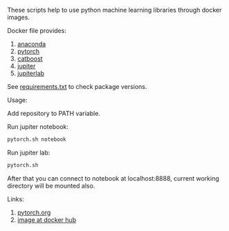 These scripts help to use python machine learning libraries through docker images.

Docker file provides:
1. [anaconda](https://anaconda.org/anaconda/python)
2. [pytorch](https://pytorch.org)
3. [catboost](https://catboost.ai)
4. [jupiter](http://jupyter.org/)
5. [jupiterlab](https://jupyterlab.readthedocs.io/en/stable/)

See [requirements.txt](https://github.com/yantonov/pytorch-docker/blob/master/docker/files/requirements.txt) to check package versions.

Usage:  

Add repository to PATH variable.

Run jupiter notebook:
```bash
pytorch.sh notebook
```
Run jupiter lab:
```bash
pytorch.sh
```

After that you can connect to notebook at localhost:8888, current working directory will be mounted also.

Links:
1. [pytorch.org](https://pytorch.org/)
2. [image at docker hub](https://hub.docker.com/r/yantonov/pytorch/)
